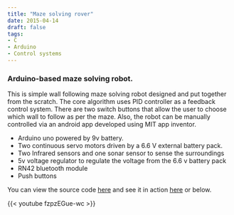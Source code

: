 ```yaml
---
title: "Maze solving rover"
date: 2015-04-14
draft: false
tags: 
- C
- Arduino
- Control systems
---
```


### Arduino-based maze solving robot. 

This is simple wall following maze solving robot designed and put together from the scratch. The core algorithm uses PID controller as a feedback control system. There are two switch buttons that allow the user to choose which wall to follow as per the maze. Also, the robot can be manually controlled via an android app developed using MIT app inventor.

* Arduino uno powered by 9v battery.
* Two continuous servo motors driven by a 6.6 V external battery pack.
* Two Infrared sensors and one sonar sensor to sense the surroundings
* 5v voltage regulator to regulate the voltage from the 6.6 v battery pack
* RN42 bluetooth module
* Push buttons

You can view the source code [here](https://github.com/LamaNIkesh/MazeSolver-NoIntelligence) and see it in action [here](https://www.youtube.com/watch?v=fzpzEGue-wc) or below. 

{{< youtube fzpzEGue-wc >}}